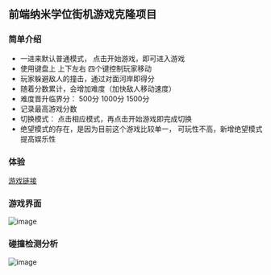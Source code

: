 ## 前端纳米学位街机游戏克隆项目

### 简单介绍
- 一进来默认普通模式， 点击开始游戏，即可进入游戏
- 使用键盘上 上下左右 四个键控制玩家移动
- 玩家躲避敌人的撞击，通过对面河岸即得分
- 随着分数累计，会增加难度（加快敌人移动速度）
- 难度晋升临界分： 500分  1000分  1500分
- 记录最高游戏分数
- 切换模式： 点击相应模式，再点击开始游戏即完成切换
- 绝望模式的存在，是因为目前这个游戏比较单一， 可玩性不高，新增绝望模式提高娱乐性

### 体验
[游戏链接](http://heliujie.com/public/works/arcadegame/index.html)

### 游戏界面
![image](https://github.com/stupidWall/arcade_game/blob/master/images/game.png)

### 碰撞检测分析
![image](https://github.com/stupidWall/arcade_game/blob/master/images/pz.png)
